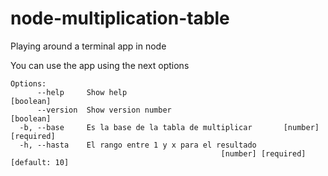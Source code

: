 # node-multiplication-table
Playing around a terminal app in node

You can use the app using the next options

```
Options:
      --help     Show help                                             [boolean]
      --version  Show version number                                   [boolean]
  -b, --base     Es la base de la tabla de multiplicar       [number] [required]
  -h, --hasta    El rango entre 1 y x para el resultado
                                               [number] [required] [default: 10]
```
